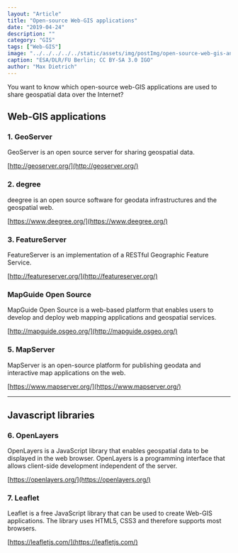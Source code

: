 ```yaml
---
layout: "Article"
title: "Open-source Web-GIS applications"
date: "2019-04-24"
description: ""
category: "GIS"
tags: ["Web-GIS"]
image: "../../../../../static/assets/img/postImg/open-source-web-gis-anwendungen.jpg"
caption: "ESA/DLR/FU Berlin; CC BY-SA 3.0 IGO"
author: "Max Dietrich"
---
```


You want to know which open-source web-GIS applications are used to share geospatial data over the Internet?

## Web-GIS applications

### 1. GeoServer

GeoServer is an open source server for sharing geospatial data.

[http://geoserver.org/](http://geoserver.org/)

### 2. degree

deegree is an open source software for geodata infrastructures and the geospatial web.

[https://www.deegree.org/](https://www.deegree.org/)

### 3. FeatureServer

FeatureServer is an implementation of a RESTful Geographic Feature Service.

[http://featureserver.org/](http://featureserver.org/)

### MapGuide Open Source

MapGuide Open Source is a web-based platform that enables users to develop and deploy web mapping applications and geospatial services.

[http://mapguide.osgeo.org/](http://mapguide.osgeo.org/)

### 5. MapServer

MapServer is an open-source platform for publishing geodata and interactive map applications on the web.

[https://www.mapserver.org/](https://www.mapserver.org/)

* * *

## Javascript libraries

### 6. OpenLayers

OpenLayers is a JavaScript library that enables geospatial data to be displayed in the web browser. OpenLayers is a programming interface that allows client-side development independent of the server.

[https://openlayers.org/](https://openlayers.org/)

### 7. Leaflet

Leaflet is a free JavaScript library that can be used to create Web-GIS applications. The library uses HTML5, CSS3 and therefore supports most browsers.

[https://leafletjs.com/](https://leafletjs.com/)